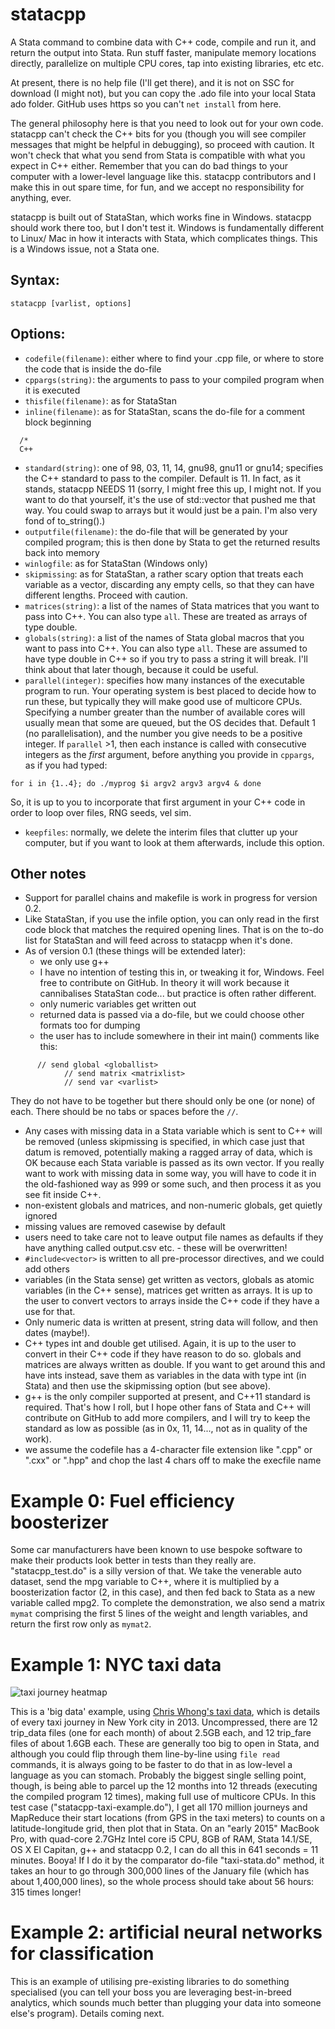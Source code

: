 statacpp
========

A Stata command to combine data with C++ code, compile and run it, and return the output into Stata. Run stuff faster, manipulate memory locations directly, parallelize on multiple CPU cores, tap into existing libraries, etc etc.

At present, there is no help file (I'll get there), and it is not on SSC for download (I might not), but you can copy the .ado file into your local Stata ado folder. GitHub uses https so you can't `net install` from here.

The general philosophy here is that you need to look out for your own code. statacpp can't check the C++ bits for you (though you will see compiler messages that might be helpful in debugging), so proceed with caution. It won't check that what you send from Stata is compatible with what you expect in C++ either. Remember that you can do bad things to your computer with a lower-level language like this. statacpp contributors and I make this in out spare time, for fun, and we accept no responsibility for anything, ever.

statacpp is built out of StataStan, which works fine in Windows. statacpp should work there too, but I don't test it. Windows is fundamentally different to Linux/ Mac in how it interacts with Stata, which complicates things. This is a Windows issue, not a Stata one.

Syntax:
-------
`statacpp [varlist, options]`

Options:
--------
* `codefile(filename)`: either where to find your .cpp file, or where to store the code that is inside the do-file
* `cppargs(string)`: the arguments to pass to your compiled program when it is executed
* `thisfile(filename)`: as for StataStan
* `inline(filename)`: as for StataStan, scans the do-file for a comment block beginning
```
  /*
  C++
```
* `standard(string)`: one of 98, 03, 11, 14, gnu98, gnu11 or gnu14; specifies the C++ standard to pass to the compiler. Default is 11. In fact, as it stands, statacpp NEEDS 11 (sorry, I might free this up, I might not. If you want to do that yourself, it's the use of std::vector that pushed me that way. You could swap to arrays but it would just be a pain. I'm also very fond of to_string().)
* `outputfile(filename)`: the do-file that will be generated by your compiled program; this is then done by Stata to get the returned results back into memory
* `winlogfile`: as for StataStan (Windows only)
* `skipmissing`: as for StataStan, a rather scary option that treats each variable as a vector, discarding any empty cells, so that they can have different lengths. Proceed with caution.
* `matrices(string)`: a list of the names of Stata matrices that you want to pass into C++. You can also type `all`. These are treated as arrays of type double.
* `globals(string)`: a list of the names of Stata global macros that you want to pass into C++. You can also type `all`. These are assumed to have type double in C++ so if you try to pass a string it will break. I'll think about that later though, because it could be useful.
* `parallel(integer)`: specifies how many instances of the executable program to run. Your operating system is best placed to decide how to run these, but typically they will make good use of multicore CPUs. Specifying a number greater than the number of available cores will usually mean that some are queued, but the OS decides that. Default 1 (no parallelisation), and the number you give needs to be a positive integer. If `parallel` >1, then each instance is called with consecutive integers as the *first* argument, before anything you provide in `cppargs`, as if you had typed:
```
for i in {1..4}; do ./myprog $i argv2 argv3 argv4 & done
```
So, it is up to you to incorporate that first argument in your C++ code in order to loop over files, RNG seeds, vel sim.
* `keepfiles`: normally, we delete the interim files that clutter up your computer, but if you want to look at them afterwards, include this option.

Other notes
-----------
* Support for parallel chains and makefile is work in progress for version 0.2.
* Like StataStan, if you use the infile option, you can only read in the first code block that matches the required opening lines. That is on the to-do list for StataStan and will feed across to statacpp when it's done.
* As of version 0.1 (these things will be extended later):
  * we only use g++
  * I have no intention of testing this in, or tweaking it for, Windows. Feel free to contribute on GitHub. In theory it will work because it cannibalises StataStan code... but practice is often rather different.
  * only numeric variables get written out
  * returned data is passed via a do-file, but we could choose other formats too for dumping
  * the user has to include somewhere in their int main() comments like this:
```
      // send global <globallist>
			// send matrix <matrixlist>
			// send var <varlist>
```
   They do not have to be together but there should only be one (or none) of each. There should be no tabs or spaces before the `//`.
  * Any cases with missing data in a Stata variable which is sent to C++ will be removed (unless skipmissing is specified, in which case just that datum is removed, potentially making a ragged array of data, which is OK because each Stata variable is passed as its own vector. If you really want to work with missing data in some way, you will have to code it in the old-fashioned way as 999 or some such, and then process it as you see fit inside C++.
* non-existent globals and matrices, and non-numeric globals, get quietly ignored
* missing values are removed casewise by default
* users need to take care not to leave output file names as defaults if they have anything called output.csv etc. - these will be overwritten!
* `#include<vector>` is written to all pre-processor directives, and we could add others
* variables (in the Stata sense) get written as vectors, globals as atomic variables (in the C++ sense), matrices get written as arrays. It is up to the user to convert vectors to arrays inside the C++ code if they have a use for that.
* Only numeric data is written at present, string data will follow, and then dates (maybe!).
* C++ types int and double get utilised. Again, it is up to the user to convert in their C++ code if they have reason to do so. globals and matrices are always written as double. If you want to get around this and have ints instead, save them as variables in the data with type int (in Stata) and then use the skipmissing option (but see above).
* g++ is the only compiler supported at present, and C++11 standard is required. That's how I roll, but I hope other fans of Stata and C++ will contribute on GitHub to add more compilers, and I will try to keep the standard as low as possible (as in 0x, 11, 14..., not as in quality of the work).
* we assume the codefile has a 4-character file extension like ".cpp" or ".cxx" or ".hpp" and chop the last 4 chars off to make the execfile name

Example 0: Fuel efficiency boosterizer
=============================

Some car manufacturers have been known to use bespoke software to make their products look better in tests than they really are. "statacpp_test.do" is a silly version of that. We take the venerable auto dataset, send the mpg variable to C++, where it is multiplied by a boosterization factor (2, in this case), and then fed back to Stata as a new variable called mpg2. To complete the demonstration, we also send a matrix `mymat` comprising the first 5 lines of the weight and length variables, and return the first row only as `mymat2`.

Example 1: NYC taxi data
====================

![taxi journey heatmap](https://github.com/robertgrant/statacpp/raw/master/src/common/images/taxis.png)

This is a 'big data' example, using [Chris Whong's taxi data](http://chriswhong.com/open-data/foil_nyc_taxi/), which is details of every taxi journey in New York city in 2013. Uncompressed, there are 12 trip_data files (one for each month) of about 2.5GB each, and 12 trip_fare files of about 1.6GB each. These are generally too big to open in Stata, and although you could flip through them line-by-line using `file read` commands, it is always going to be faster to do that in as low-level a language as you can stomach. Probably the biggest single selling point, though, is being able to parcel up the 12 months into 12 threads (executing the compiled program 12 times), making full use of multicore CPUs. In this test case ("statacpp-taxi-example.do"), I get all 170 million journeys and MapReduce their start locations (from GPS in the taxi meters) to counts on a latitude-longitude grid, then plot that in Stata. On an "early 2015" MacBook Pro, with quad-core 2.7GHz Intel core i5 CPU, 8GB of RAM, Stata 14.1/SE, OS X El Capitan, g++ and statacpp 0.2, I can do all this in 641 seconds = 11 minutes. Booya! If I do it by the comparator do-file "taxi-stata.do" method, it takes an hour to go through 300,000 lines of the January file (which has about 1,400,000 lines), so the whole process should take about 56 hours: 315 times longer!

Example 2: artificial neural networks for classification
========================================

This is an example of utilising pre-existing libraries to do something specialised (you can tell your boss you are leveraging best-in-breed analytics, which sounds much better than plugging your data into someone else's program). Details coming next.
